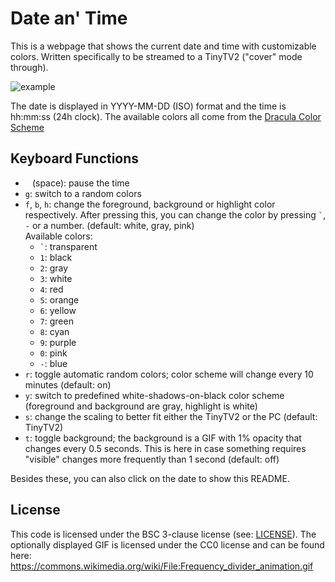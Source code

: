 # Date an' Time
This is a webpage that shows the current date and time with customizable colors. Written specifically to be streamed to a TinyTV2 ("cover" mode through).

![example](https://github.com/user-attachments/assets/a9c95ca4-5f15-44e0-ba60-afcaa50646ff)

The date is displayed in YYYY-MM-DD (ISO) format and the time is hh:mm:ss (24h clock). The available colors all come from the [Dracula Color Scheme]()

## Keyboard Functions

- ` ` (space): pause the time
- `g`: switch to a random colors
- `f`, `b`, `h`: change the foreground, background or highlight color respectively. After pressing this, you can change the color by pressing `` ` ``, `-` or a number. (default: white, gray, pink)  
  Available colors:
  - `` ` ``: transparent
  - `1`: black
  - `2`: gray
  - `3`: white
  - `4`: red
  - `5`: orange
  - `6`: yellow
  - `7`: green
  - `8`: cyan
  - `9`: purple
  - `0`: pink
  - `-`: blue
- `r`: toggle automatic random colors; color scheme will change every 10 minutes (default: on)
- `y`: switch to predefined white-shadows-on-black color scheme (foreground and background are gray, highlight is white)
- `s`: change the scaling to better fit either the TinyTV2 or the PC (default: TinyTV2)
- `t`: toggle background; the background is a GIF with 1% opacity that changes every 0.5 seconds. This is here in case something requires "visible" changes more frequently than 1 second (default: off)

Besides these, you can also click on the date to show this README.

## License

This code is licensed under the BSC 3-clause license (see: [LICENSE](./LICENSE)).
The optionally displayed GIF is licensed under the CC0 license and can be found here: https://commons.wikimedia.org/wiki/File:Frequency_divider_animation.gif
